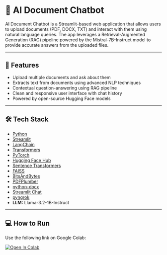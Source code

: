 # 📄 AI Document Chatbot

AI Document Chatbot is a Streamlit-based web application that allows users to upload documents (PDF, DOCX, TXT) and interact with them using natural language queries. The app leverages a Retrieval-Augmented Generation (RAG) pipeline powered by the Mistral-7B-Instruct model to provide accurate answers from the uploaded files.

---

## 🚀 Features

- Upload multiple documents and ask about them
- Extracts text from documents using advanced NLP techniques
- Contextual question-answering using RAG pipeline
- Clean and responsive user interface with chat history
- Powered by open-source Hugging Face models
  
---

## 🛠️ Tech Stack  

- [Python](https://www.python.org/)  
- [Streamlit](https://streamlit.io/) 
- [LangChain](https://www.langchain.com/) 
- [Transformers](https://huggingface.co/docs/transformers/) 
- [PyTorch](https://pytorch.org/) 
- [Hugging Face Hub](https://huggingface.co/) 
- [Sentence Transformers](https://www.sbert.net/) 
- [FAISS](https://faiss.ai/) 
- [BitsAndBytes](https://github.com/TimDettmers/bitsandbytes) 
- [PDFPlumber](https://github.com/jsvine/pdfplumber) 
- [python-docx](https://python-docx.readthedocs.io/) 
- [Streamlit Chat](https://github.com/AI-Yash/st-chat)
- [pyngrok](https://pyngrok.readthedocs.io/)  
- **LLM:** Llama-3.2-1B-Instruct
  
---

## 💻 How to Run 

Use the following link on Google Colab:

[![Open In Colab](https://colab.research.google.com/assets/colab-badge.svg)](https://colab.research.google.com/)


